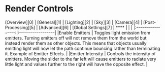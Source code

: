 <h1>Render Controls</h1>
[Overview][0] | [General][1] | [Lighting][2] | [Sky][3] | [Camera][4] | [Post-Processing][5] | [Advanced][6] | [Global Settings][7] |  
****
|                   |                   |
|:-----------------:|:------------------|
|Enable Emitters    | Toggles light emission from emitters. Turning emitters off will not remove them from the world but instead render them as other objects. This means that objects usually emitting light will now let the path continue bouncing rather than terminating it. Example of Emitter Effects. |
|Emitter Intensity  | Controls the intensity of emitters. Moving the slider to the far left will cause emitters to radiate very little light and values further to the right will have the opposite effect. |  
  
  
[0]: overview.html
[1]: general.html
[2]: lighting.html
[3]: sky.html
[4]: camera.html
[5]: postprocessing.html
[6]: advanced.html
[7]: globalsettings.html


